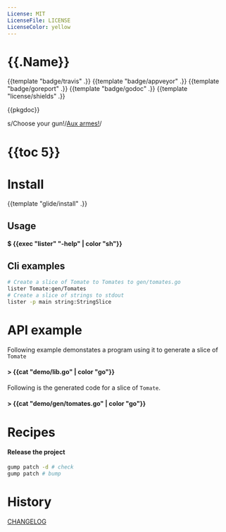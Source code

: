 ```yaml
---
License: MIT
LicenseFile: LICENSE
LicenseColor: yellow
---
```

# {{.Name}}

{{template "badge/travis" .}} {{template "badge/appveyor" .}} {{template "badge/goreport" .}} {{template "badge/godoc" .}} {{template "license/shields" .}}

{{pkgdoc}}

s/Choose your gun!/[Aux armes!](https://www.youtube.com/watch?v=hD-wD_AMRYc&t=7)/

# {{toc 5}}

# Install
{{template "glide/install" .}}

## Usage

#### $ {{exec "lister" "-help" | color "sh"}}

## Cli examples

```sh
# Create a slice of Tomate to Tomates to gen/tomates.go
lister Tomate:gen/Tomates
# Create a slice of strings to stdout
lister -p main string:StringSlice
```
# API example

Following example demonstates a program using it to generate a slice of `Tomate`

#### > {{cat "demo/lib.go" | color "go"}}

Following is the generated code for a slice of `Tomate`.

#### > {{cat "demo/gen/tomates.go" | color "go"}}

# Recipes

#### Release the project

```sh
gump patch -d # check
gump patch # bump
```

# History

[CHANGELOG](CHANGELOG.md)
